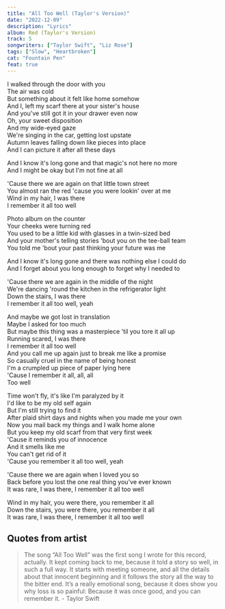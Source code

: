 ```yaml
---
title: "All Too Well (Taylor's Version)"
date: "2022-12-09"
description: "Lyrics"
album: Red (Taylor's Version)
track: 5
songwriters: ["Taylor Swift", "Liz Rose"]
tags: ["Slow", "Heartbroken"]
cat: "Fountain Pen"
feat: true
---
```


<p className="verse-one">
I walked through the door with you <br />
The air was cold <br />
But something about it felt like home somehow <br />
And I, left my scarf there at your sister's house <br />
And you've still got it in your drawer even now <br />
Oh, your sweet disposition <br />
And my wide-eyed gaze <br />
We're singing in the car, getting lost upstate <br />
Autumn leaves falling down like pieces into place <br />
And I can picture it after all these days <br />
</p>
<p className="pre-chorus">
And I know it's long gone and that magic's not here no more <br />
And I might be okay but I'm not fine at all <br />
</p>
<p className="chorus">
'Cause there we are again on that little town street <br />
You almost ran the red 'cause you were lookin' over at me <br />
Wind in my hair, I was there <br />
I remember it all too well <br />
</p>
<p className="verse-two">
Photo album on the counter <br />
Your cheeks were turning red <br />
You used to be a little kid with glasses in a twin-sized bed <br />
And your mother's telling stories 'bout you on the tee-ball team <br />
You told me 'bout your past thinking your future was me <br />
</p>
<p className="pre-chorus">
And I know it's long gone and there was nothing else I could do <br />
And I forget about you long enough to forget why I needed to <br />
</p>
<p className="chorus">
'Cause there we are again in the middle of the night <br />
We're dancing 'round the kitchen in the refrigerator light  <br />
Down the stairs, I was there <br />
I remember it all too well, yeah  <br />
</p>
<p className="bridge">
And maybe we got lost in translation <br />
Maybe I asked for too much <br />
But maybe this thing was a masterpiece 'til you tore it all up <br />
Running scared, I was there <br />
I remember it all too well <br />
And you call me up again just to break me like a promise <br />
So casually cruel in the name of being honest <br />
I'm a crumpled up piece of paper lying here <br />
'Cause I remember it all, all, all <br />
Too well <br />
</p>
<p className="verse-three">
Time won't fly, it's like I'm paralyzed by it<br />
I'd like to be my old self again<br />
But I'm still trying to find it<br />
After plaid shirt days and nights when you made me your own <br />
Now you mail back my things and I walk home alone <br />
But you keep my old scarf from that very first week <br />
'Cause it reminds you of innocence <br />
And it smells like me <br />
You can't get rid of it <br />
'Cause you remember it all too well, yeah <br />
</p>
<p className="chorus">
'Cause there we are again when I loved you so <br />
Back before you lost the one real thing you've ever known <br />
It was rare, I was there, I remember it all too well <br />
</p>
<p className="outro">
Wind in my hair, you were there, you remember it all <br />
Down the stairs, you were there, you remember it all <br />
It was rare, I was there, I remember it all too well <br />
</p>

## Quotes from artist

<blockquote cite="https://www.youtube.com/watch?v=Xj1WllQRkxo">
The song “All Too Well” was the first song I wrote for this record, actually. It kept coming back to me, because it told a story so well, in such a full way. It starts with meeting someone, and all the details about that innocent beginning and it follows the story all the way to the bitter end. It’s a really emotional song, because it does show you why loss is so painful: Because it was once good, and you can remember it. - Taylor Swift
</blockquote>
